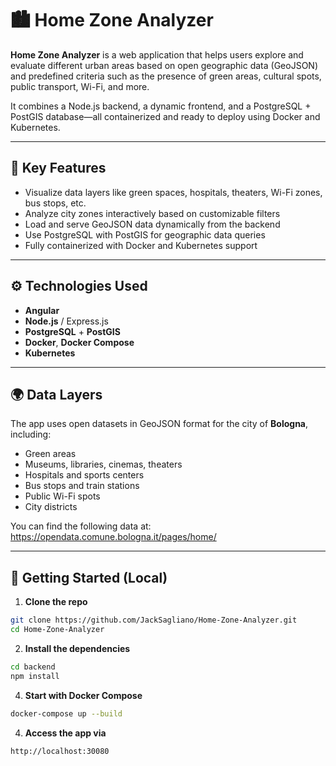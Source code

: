 # 🏙️ Home Zone Analyzer

**Home Zone Analyzer** is a web application that helps users explore and evaluate different urban areas based on open geographic data (GeoJSON) and predefined criteria such as the presence of green areas, cultural spots, public transport, Wi-Fi, and more.

It combines a Node.js backend, a dynamic frontend, and a PostgreSQL + PostGIS database—all containerized and ready to deploy using Docker and Kubernetes.

---

## 📌 Key Features

- Visualize data layers like green spaces, hospitals, theaters, Wi-Fi zones, bus stops, etc.
- Analyze city zones interactively based on customizable filters
- Load and serve GeoJSON data dynamically from the backend
- Use PostgreSQL with PostGIS for geographic data queries
- Fully containerized with Docker and Kubernetes support

---

## ⚙️ Technologies Used

- **Angular**
- **Node.js** / Express.js
- **PostgreSQL** + **PostGIS**
- **Docker**, **Docker Compose**
- **Kubernetes**


---

## 🌍 Data Layers

The app uses open datasets in GeoJSON format for the city of **Bologna**, including:

- Green areas 
- Museums, libraries, cinemas, theaters
- Hospitals and sports centers
- Bus stops and train stations
- Public Wi-Fi spots
- City districts

You can find the following data at: https://opendata.comune.bologna.it/pages/home/

---

## 🚀 Getting Started (Local)

1. **Clone the repo**  
```bash
git clone https://github.com/JackSagliano/Home-Zone-Analyzer.git
cd Home-Zone-Analyzer
```
2. **Install the dependencies**
```bash
cd backend
npm install
```
4. **Start with Docker Compose**
```bash
docker-compose up --build
```

4. **Access the app via**
```bash
http://localhost:30080
```
